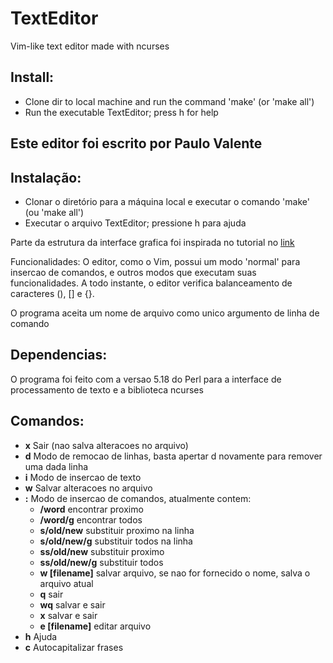 # TextEditor
Vim-like text editor made with ncurses

## Install:
- Clone dir to local machine and run the command 'make' (or 'make all')
- Run the executable TextEditor; press h for help

## Este editor foi escrito por Paulo Valente

## Instalação:
- Clonar o diretório para a máquina local e executar o comando 'make' (ou 'make all')
- Executar o arquivo TextEditor; pressione h para ajuda

Parte da estrutura da interface grafica foi inspirada no tutorial no [link](http://cheukyin699.github.io/tutorial/c++/2015/02/01/ncurses-editor-tutorial-01.html)

Funcionalidades:
O editor, como o Vim, possui um modo 'normal' para insercao de comandos, e outros modos que executam suas funcionalidades.
A todo instante, o editor verifica balanceamento de caracteres (), [] e {}.

O programa aceita um nome de arquivo como unico argumento de linha de comando

## Dependencias:
O programa foi feito com a versao 5.18 do Perl para a interface de processamento de texto e a biblioteca ncurses 

## Comandos:
- **x** Sair (nao salva alteracoes no arquivo)
- **d** Modo de remocao de linhas, basta apertar d novamente para remover uma dada linha
- **i** Modo de insercao de texto
- **w** Salvar alteracoes no arquivo
- **:** Modo de insercao de comandos, atualmente contem:
	- **/word** 			encontrar proximo
	- **/word/g**			encontrar todos
	- **s/old/new** 	 	substituir proximo na linha
	- **s/old/new/g** 	 	substituir todos na linha
	- **ss/old/new** 	 	substituir proximo
	- **ss/old/new/g** 	 	substituir todos
  	- **w [filename]**             	salvar arquivo, se nao for fornecido o nome, salva o arquivo atual
  	- **q**                        	sair
  	- **wq**                       	salvar e sair
  	- **x**                        	salvar e sair
  	- **e [filename]**		editar arquivo
- **h** Ajuda
- **c** Autocapitalizar frases

